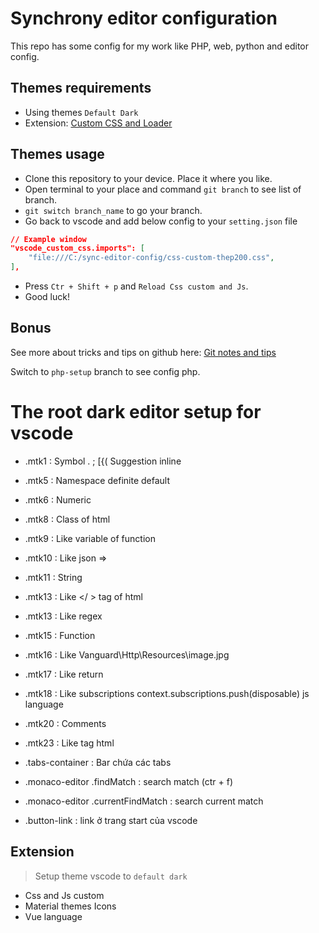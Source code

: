 # Synchrony editor configuration
This repo has some config for my work like PHP, web, python and editor config.

## Themes requirements
- Using themes `Default Dark`
- Extension: [Custom CSS and Loader](https://marketplace.visualstudio.com/items?itemName=be5invis.vscode-custom-css)

## Themes usage
- Clone this repository to your device. Place it where you like.
- Open terminal to your place and command `git branch` to see list of branch.
- `git switch branch_name` to go your branch.
- Go back to vscode and add below config to your `setting.json` file
```json
// Example window
"vscode_custom_css.imports": [
    "file:///C:/sync-editor-config/css-custom-thep200.css",
],
```
- Press `Ctr + Shift + p` and `Reload Css custom and Js`.
- Good luck!

## Bonus
See more about tricks and tips on github here: [Git notes and tips](https://github.com/thep200/git-notes)

Switch to `php-setup` branch to see config php.

# The root dark editor setup for vscode
- .mtk1   : Symbol . ; [{( Suggestion inline
- .mtk5   : Namespace definite default
- .mtk6   : Numeric
- .mtk8   : Class of html
- .mtk9   : Like variable of function
- .mtk10  : Like json =>
- .mtk11  : String
- .mtk13  : Like </ > tag of html
- .mtk13  : Like regex
- .mtk15  : Function
- .mtk16  : Like Vanguard\Http\Resources\image.jpg
- .mtk17  : Like return
- .mtk18  : Like subscriptions context.subscriptions.push(disposable) js language
- .mtk20  : Comments
- .mtk23  : Like tag html

- .tabs-container : Bar chứa các tabs
- .monaco-editor .findMatch : search match (ctr + f)
- .monaco-editor .currentFindMatch : search current match
- .button-link : link ở trang start của vscode

## Extension
> Setup theme vscode to `default dark`
- Css and Js custom
- Material themes Icons
- Vue language

